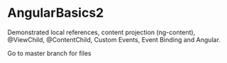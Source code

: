 # AngularBasics2

Demonstrated local references, content projection (ng-content), @ViewChild, @ContentChild, Custom Events, Event Binding and Angular.

Go to master branch for files
